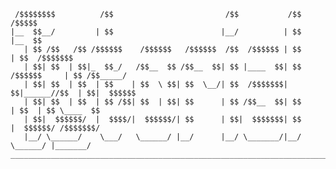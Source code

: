 ```text
 /$$$$$$$$          /$$                         /$$           /$$           /$$$$$          
|__  $$__/         | $$                        |__/          | $$          |__  $$          
   | $$ /$$   /$$ /$$$$$$    /$$$$$$   /$$$$$$  /$$  /$$$$$$ | $$             | $$  /$$$$$$$
   | $$| $$  | $$|_  $$_/   /$$__  $$ /$$__  $$| $$ |____  $$| $$ /$$$$$$     | $$ /$$_____/
   | $$| $$  | $$  | $$    | $$  \ $$| $$  \__/| $$  /$$$$$$$| $$|______//$$  | $$|  $$$$$$ 
   | $$| $$  | $$  | $$ /$$| $$  | $$| $$      | $$ /$$__  $$| $$       | $$  | $$ \____  $$
   | $$|  $$$$$$/  |  $$$$/|  $$$$$$/| $$      | $$|  $$$$$$$| $$       |  $$$$$$/ /$$$$$$$/
   |__/ \______/    \___/   \______/ |__/      |__/ \_______/|__/        \______/ |_______/ 
_____________________________________________________________________________________________
```
<!--

**Here are some ideas to get you started:**

🙋‍♀️ A short introduction - what is your organization all about?
🌈 Contribution guidelines - how can the community get involved?
👩‍💻 Useful resources - where can the community find your docs? Is there anything else the community should know?
🍿 Fun facts - what does your team eat for breakfast?
🧙 Remember, you can do mighty things with the power of [Markdown](https://docs.github.com/github/writing-on-github/getting-started-with-writing-and-formatting-on-github/basic-writing-and-formatting-syntax)
-->
